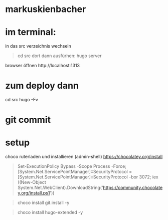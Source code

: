 # markuskienbacher

# im terminal:
in das src verzeichnis wechseln
> cd src
dort dann ausfürhen:
> hugo server

browser öffnen
http://localhost:1313


# zum deploy dann

cd src
hugo -Fv

# git commit



# setup
choco ruterladen und installieren (admin-shell)
https://chocolatey.org/install

> Set-ExecutionPolicy Bypass -Scope Process -Force; [System.Net.ServicePointManager]::SecurityProtocol = [System.Net.ServicePointManager]::SecurityProtocol -bor 3072; iex ((New-Object System.Net.WebClient).DownloadString('https://community.chocolatey.org/install.ps1'))

> choco install git.install -y

> choco install hugo-extended -y

